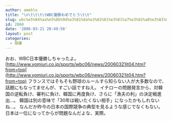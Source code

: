 ```yaml
---
author: ameblo
title: "\n\t\t\t\tWBC優勝おめでとう\t\t"
slug: wbc%e5%84%aa%e5%8b%9d%e3%81%8a%e3%82%81%e3%81%a7%e3%81%a8%e3%81%86
id: 2868
date: '2006-03-21 20:49:56'
layout: post
categories:
  - 随筆
---
```


おお、WBC日本優勝しちゃったよ。 [http://www.yomiuri.co.jp/sports/wbc06/news/20060321it04.htm?from=top](http://www.yomiuri.co.jp/sports/wbc06/news/20060321it04.htm?from=top) フランスではそもそも野球のルールすら知らない人が大多数なので、話題にもなってませんが、すごい話ですねえ。 イチローの問題発言から、対韓国の逆転負け、審判に負け、韓国に再度負け、さらに「漁夫の利」の決定戦進出…。 韓国は別の意味で「30年は戦いたくない相手」になったかもしれないね…。 なんだか昨今の日本の国際競争の典型を見るような感じでなくもない。 日本は一位になってからが問題なんだよな、実際。